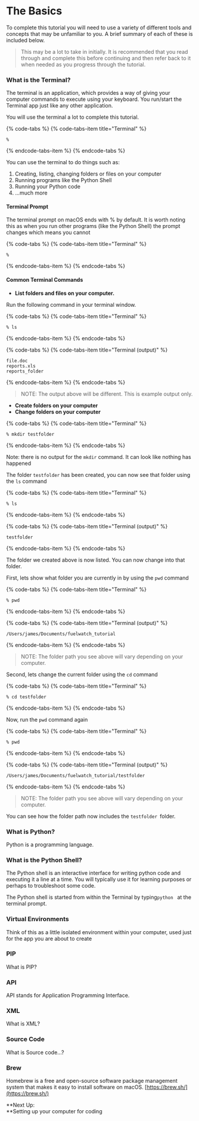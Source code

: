 # The Basics

To complete this tutorial you will need to use a variety of different tools and concepts that may be unfamiliar to you. A brief summary of each of these is included below. 

> This may be a lot to take in initially. It is recommended that you read through and complete this before continuing and then refer back to it when needed as you progress through the tutorial.

### What is the Terminal?

The terminal is an application, which provides a way of giving your computer commands to execute using your keyboard. You run/start the Terminal app just like any other application. 

You will use the terminal a lot to complete this tutorial.

{% code-tabs %}
{% code-tabs-item title="Terminal" %}
```text
%
```
{% endcode-tabs-item %}
{% endcode-tabs %}

You can use the terminal to do things such as:

1. Creating, listing, changing folders or files on your computer
2. Running programs like the Python Shell
3. Running your Python code
4. ...much more

#### Terminal Prompt

The terminal prompt on macOS ends with % by default. It is worth noting this as when you run other programs \(like the Python Shell\) the prompt changes which means you cannot

{% code-tabs %}
{% code-tabs-item title="Terminal" %}
```text
%
```
{% endcode-tabs-item %}
{% endcode-tabs %}

#### Common Terminal Commands

* **List folders and files on your computer.**

 Run the following command in your terminal window.

{% code-tabs %}
{% code-tabs-item title="Terminal" %}
```text
% ls
```
{% endcode-tabs-item %}
{% endcode-tabs %}

{% code-tabs %}
{% code-tabs-item title="Terminal \(output\)" %}
```text
file.doc
reports.xls	
reports_folder
```
{% endcode-tabs-item %}
{% endcode-tabs %}

> NOTE: The output above will be different. This is example output only.

* **Create folders on your computer**
* **Change folders on your computer**

{% code-tabs %}
{% code-tabs-item title="Terminal" %}
```
% mkdir testfolder
```
{% endcode-tabs-item %}
{% endcode-tabs %}

Note: there is no output for the `mkdir` command. It can look like nothing has happened

The folder `testfolder` has been created, you can now see that folder using the `ls` command

{% code-tabs %}
{% code-tabs-item title="Terminal" %}
```text
% ls
```
{% endcode-tabs-item %}
{% endcode-tabs %}

{% code-tabs %}
{% code-tabs-item title="Terminal \(output\)" %}
```text
testfolder
```
{% endcode-tabs-item %}
{% endcode-tabs %}

The folder we created above is now listed. You can now change into that folder.

First, lets show what folder you are currently in by using the `pwd` command

{% code-tabs %}
{% code-tabs-item title="Terminal" %}
```text
% pwd
```
{% endcode-tabs-item %}
{% endcode-tabs %}

{% code-tabs %}
{% code-tabs-item title="Terminal \(output\)" %}
```text
/Users/james/Documents/fuelwatch_tutorial
```
{% endcode-tabs-item %}
{% endcode-tabs %}

> NOTE: The folder path you see above will vary depending on your computer.

Second, lets change the current folder using the `cd` command

{% code-tabs %}
{% code-tabs-item title="Terminal" %}
```text
% cd testfolder
```
{% endcode-tabs-item %}
{% endcode-tabs %}

Now, run the `pwd` command again

{% code-tabs %}
{% code-tabs-item title="Terminal" %}
```text
% pwd
```
{% endcode-tabs-item %}
{% endcode-tabs %}

{% code-tabs %}
{% code-tabs-item title="Terminal \(output\)" %}
```
/Users/james/Documents/fuelwatch_tutorial/testfolder
```
{% endcode-tabs-item %}
{% endcode-tabs %}

> NOTE: The folder path you see above will vary depending on your computer.

You can see how the folder path now includes the `testfolder `folder. 

### What is Python?

Python is a programming language.

### What is the Python Shell?

The Python shell is an interactive interface for writing python code and executing it a line at a time. You will typically use it for learning purposes or perhaps to troubleshoot some code.

The Python shell is started from within the Terminal by typing`python ` at the terminal prompt.

### Virtual Environments

Think of this as a little isolated environment within your computer, used just for the app you are about to create

### PIP

What is PIP?

### API

API stands for Application Programming Interface. 

### XML

What is XML?

### Source Code

What is Source code...?

### Brew

Homebrew is a free and open-source software package management system that makes it easy to install software on macOS. [https://brew.sh/](https://brew.sh/)

**Next Up:   
**Setting up your computer for coding

